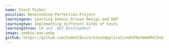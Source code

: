 ```yaml
---
name: Stock Picker
position: Neverending Perfection Project
learningone: Learning Domain Driven Design and OOP
learningtwo: Implementing different kinds of tests
learningthree: C# and .NET Development 
image: zombie-man.webp
github: https://github.com/CodeItQuick/StockApplicationASPNetWebMVCIndividualIdentity
---
```

